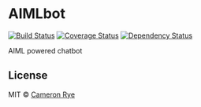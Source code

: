 # AIMLbot

[![Build Status](https://travis-ci.org/cameronrye/AIMLbot.svg?branch=master)](https://travis-ci.org/cameronrye/AIMLbot)
[![Coverage Status](https://coveralls.io/repos/github/cameronrye/AIMLbot/badge.svg?branch=master)](https://coveralls.io/github/cameronrye/AIMLbot?branch=master)
[![Dependency Status](https://dependencyci.com/github/cameronrye/AIMLbot/badge)](https://dependencyci.com/github/cameronrye/AIMLbot)


AIML powered chatbot

## License

MIT © [Cameron Rye](https://cameronrye.com/)
